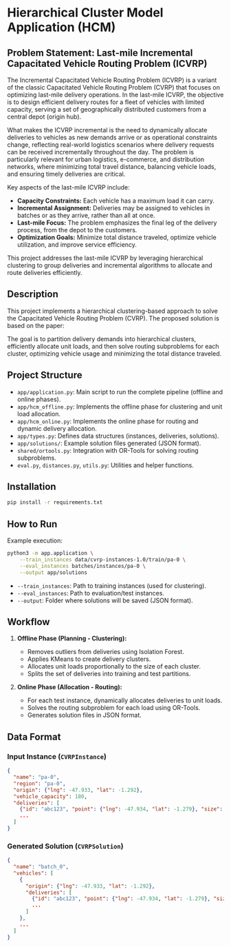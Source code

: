 # Hierarchical Cluster Model Application (HCM)

## Problem Statement: Last-mile Incremental Capacitated Vehicle Routing Problem (ICVRP)

The Incremental Capacitated Vehicle Routing Problem (ICVRP) is a variant of the classic Capacitated Vehicle Routing Problem (CVRP) that focuses on optimizing last-mile delivery operations. In the last-mile ICVRP, the objective is to design efficient delivery routes for a fleet of vehicles with limited capacity, serving a set of geographically distributed customers from a central depot (origin hub).

What makes the ICVRP incremental is the need to dynamically allocate deliveries to vehicles as new demands arrive or as operational constraints change, reflecting real-world logistics scenarios where delivery requests can be received incrementally throughout the day. The problem is particularly relevant for urban logistics, e-commerce, and distribution networks, where minimizing total travel distance, balancing vehicle loads, and ensuring timely deliveries are critical.

Key aspects of the last-mile ICVRP include:
- **Capacity Constraints:** Each vehicle has a maximum load it can carry.
- **Incremental Assignment:** Deliveries may be assigned to vehicles in batches or as they arrive, rather than all at once.
- **Last-mile Focus:** The problem emphasizes the final leg of the delivery process, from the depot to the customers.
- **Optimization Goals:** Minimize total distance traveled, optimize vehicle utilization, and improve service efficiency.

This project addresses the last-mile ICVRP by leveraging hierarchical clustering to group deliveries and incremental algorithms to allocate and route deliveries efficiently.

## Description

This project implements a hierarchical clustering-based approach to solve the Capacitated Vehicle Routing Problem (CVRP). The proposed solution is based on the paper:

The goal is to partition delivery demands into hierarchical clusters, efficiently allocate unit loads, and then solve routing subproblems for each cluster, optimizing vehicle usage and minimizing the total distance traveled.

## Project Structure

- `app/application.py`: Main script to run the complete pipeline (offline and online phases).
- `app/hcm_offline.py`: Implements the offline phase for clustering and unit load allocation.
- `app/hcm_online.py`: Implements the online phase for routing and dynamic delivery allocation.
- `app/types.py`: Defines data structures (instances, deliveries, solutions).
- `app/solutions/`: Example solution files generated (JSON format).
- `shared/ortools.py`: Integration with OR-Tools for solving routing subproblems.
- `eval.py`, `distances.py`, `utils.py`: Utilities and helper functions.

## Installation

```bash
pip install -r requirements.txt
```

## How to Run

Example execution:

```bash
python3 -m app.application \
    --train_instances data/cvrp-instances-1.0/train/pa-0 \
    --eval_instances batches/instances/pa-0 \
    --output app/solutions
```

- `--train_instances`: Path to training instances (used for clustering).
- `--eval_instances`: Path to evaluation/test instances.
- `--output`: Folder where solutions will be saved (JSON format).

## Workflow

1. **Offline Phase (Planning - Clustering):**
   - Removes outliers from deliveries using Isolation Forest.
   - Applies KMeans to create delivery clusters.
   - Allocates unit loads proportionally to the size of each cluster.
   - Splits the set of deliveries into training and test partitions.

2. **Online Phase (Allocation - Routing):**
   - For each test instance, dynamically allocates deliveries to unit loads.
   - Solves the routing subproblem for each load using OR-Tools.
   - Generates solution files in JSON format.

## Data Format

### Input Instance (`CVRPInstance`)

```json
{
  "name": "pa-0",
  "region": "pa-0",
  "origin": {"lng": -47.933, "lat": -1.292},
  "vehicle_capacity": 180,
  "deliveries": [
    {"id": "abc123", "point": {"lng": -47.934, "lat": -1.279}, "size": 6},
    ...
  ]
}
```

### Generated Solution (`CVRPSolution`)

```json
{
  "name": "batch_0",
  "vehicles": [
    {
      "origin": {"lng": -47.933, "lat": -1.292},
      "deliveries": [
        {"id": "abc123", "point": {"lng": -47.934, "lat": -1.279}, "size": 6},
        ...
      ]
    },
    ...
  ]
}
```

